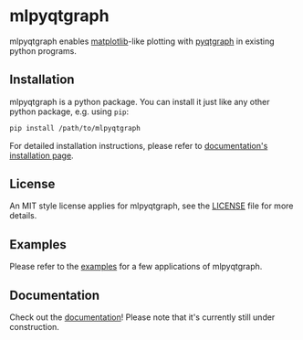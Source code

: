 # mlpyqtgraph

mlpyqtgraph enables [matplotlib](https://matplotlib.org/)-like plotting with
[pyqtgraph](https://github.com/pyqtgraph/pyqtgraph) in existing python programs.

## Installation

mlpyqtgraph is a python package. You can install it just like any other python package, e.g. using `pip`:

``` bash
pip install /path/to/mlpyqtgraph
```
For detailed installation instructions, please refer to [documentation's installation
page](https://mlpyqtgraph.readthedocs.io/en/latest/installation.html).

## License

An MIT style license applies for mlpyqtgraph, see the [LICENSE](LICENSE) file for more
details.

## Examples

Please refer to the [examples](/examples) for a few applications of mlpyqtgraph.

## Documentation

Check out the [documentation](https://swvanbuuren.github.io/mlpyqtgraph/)!
Please note that it's currently still under construction.
